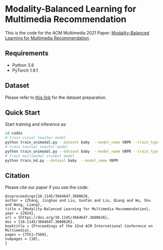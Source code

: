 # Modality-Balanced Learning for Multimedia Recommendation
This is the code for the ACM Multimedia 2021 Paper: [Modality-Balanced Learning for Multimedia Recommendation](https://dl.acm.org/doi/10.1145/3664647.3680626).

## Requirements
- Python 3.8
- PyTorch 1.9.1

## Dataset
Please refer to [this link](https://github.com/CRIPAC-DIG/LATTICE/blob/main/README.md#dataset-preparation) for the dataset preparation.

## Quick Start
Start training and inference as:
```bash
cd codes
# train visual teacher model
python train_unimodal.py --dataset baby  --model_name VBPR --train_type 2 --save_model 1
# train textual teacher model
python train_unimodal.py --dataset baby  --model_name VBPR --train_type 3 --save_model 1
# train multimodal student model
python train_kd.py --dataset baby  --model_name VBPR  
```

## Citation

Please cite our paper if you use the code:

```
@inproceedings{10.1145/3664647.3680626,
author = {Zhang, Jinghao and Liu, Guofan and Liu, Qiang and Wu, Shu and Wang, Liang},
title = {Modality-Balanced Learning for Multimedia Recommendation},
year = {2024},
url = {https://doi.org/10.1145/3664647.3680626},
doi = {10.1145/3664647.3680626},
booktitle = {Proceedings of the 32nd ACM International Conference on Multimedia},
pages = {7551–7560},
numpages = {10},
}
```